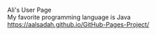 Ali's User Page  
My favorite programming language is Java  
https://aalsadah.github.io/GitHub-Pages-Project/
